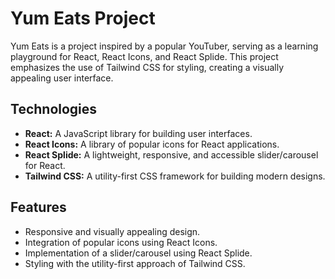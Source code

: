 # Yum Eats Project

Yum Eats is a project inspired by a popular YouTuber, serving as a learning playground for React, React Icons, and React Splide. This project emphasizes the use of Tailwind CSS for styling, creating a visually appealing user interface.

## Technologies

- **React:** A JavaScript library for building user interfaces.
- **React Icons:** A library of popular icons for React applications.
- **React Splide:** A lightweight, responsive, and accessible slider/carousel for React.
- **Tailwind CSS:** A utility-first CSS framework for building modern designs.

## Features

- Responsive and visually appealing design.
- Integration of popular icons using React Icons.
- Implementation of a slider/carousel using React Splide.
- Styling with the utility-first approach of Tailwind CSS.


